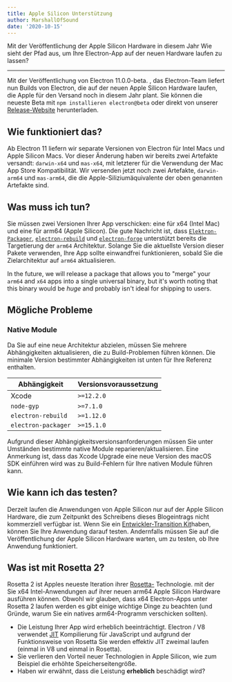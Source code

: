 ```yaml
---
title: Apple Silicon Unterstützung
author: MarshallOfSound
date: '2020-10-15'
---
```


Mit der Veröffentlichung der Apple Silicon Hardware in diesem Jahr Wie sieht der Pfad aus, um Ihre Electron-App auf der neuen Hardware laufen zu lassen?

---

Mit der Veröffentlichung von Electron 11.0.0-beta. , das Electron-Team liefert nun Builds von Electron, die auf der neuen Apple Silicon Hardware laufen, die Apple für den Versand noch in diesem Jahr plant. Sie können die neueste Beta mit `npm installieren electron@beta` oder direkt von unserer [Release-Website](https://electronjs.org/releases/stable) herunterladen.

## Wie funktioniert das?

Ab Electron 11 liefern wir separate Versionen von Electron für Intel Macs und Apple Silicon Macs. Vor dieser Änderung haben wir bereits zwei Artefakte versandt: `darwin-x64` und `mas-x64`, mit letzterer für die Verwendung der Mac App Store Kompatibilität. Wir versenden jetzt noch zwei Artefakte, `darwin-arm64` und `mas-arm64`, die die Apple-Siliziumäquivalente der oben genannten Artefakte sind.

## Was muss ich tun?

Sie müssen zwei Versionen Ihrer App verschicken: eine für x64 (Intel Mac) und eine für arm64 (Apple Silicon). Die gute Nachricht ist, dass [`Elektron-Packager`](https://github.com/electron/electron-packager/), [`electron-rebuild`](https://github.com/electron/electron-rebuild/) und [`electron-forge`](https://github.com/electron-userland/electron-forge/) unterstützt bereits die Targetierung der `arm64` Architektur. Solange Sie die aktuellste Version dieser Pakete verwenden, Ihre App sollte einwandfrei funktionieren, sobald Sie die Zielarchitektur auf `arm64` aktualisieren.

In the future, we will release a package that allows you to "merge" your `arm64` and `x64` apps into a single universal binary, but it's worth noting that this binary would be _huge_ and probably isn't ideal for shipping to users.

## Mögliche Probleme

### Native Module

Da Sie auf eine neue Architektur abzielen, müssen Sie mehrere Abhängigkeiten aktualisieren, die zu Build-Problemen führen können. Die minimale Version bestimmter Abhängigkeiten ist unten für Ihre Referenz enthalten.

| Abhängigkeit        | Versionsvoraussetzung |
| ------------------- | --------------------- |
| Xcode               | `>=12.2.0`         |
| `node-gyp`          | `>=7.1.0`          |
| `electron-rebuild`  | `>=1.12.0`         |
| `electron-packager` | `>=15.1.0`         |

Aufgrund dieser Abhängigkeitsversionsanforderungen müssen Sie unter Umständen bestimmte native Module reparieren/aktualisieren.  Eine Anmerkung ist, dass das Xcode Upgrade eine neue Version des macOS SDK einführen wird was zu Build-Fehlern für Ihre nativen Module führen kann.


## Wie kann ich das testen?

Derzeit laufen die Anwendungen von Apple Silicon nur auf der Apple Silicon Hardware, die zum Zeitpunkt des Schreibens dieses Blogeintrags nicht kommerziell verfügbar ist. Wenn Sie ein [Entwickler-Transition Kit](https://developer.apple.com/programs/universal/)haben, können Sie Ihre Anwendung darauf testen. Andernfalls müssen Sie auf die Veröffentlichung der Apple Silicon Hardware warten, um zu testen, ob Ihre Anwendung funktioniert.

## Was ist mit Rosetta 2?

Rosetta 2 ist Apples neueste Iteration ihrer [Rosetta-](https://en.wikipedia.org/wiki/Rosetta_(software)) Technologie. mit der Sie x64 Intel-Anwendungen auf ihrer neuen arm64 Apple Silicon Hardware ausführen können. Obwohl wir glauben, dass x64 Electron-Apps unter Rosetta 2 laufen werden es gibt einige wichtige Dinge zu beachten (und Gründe, warum Sie ein natives arm64-Programm verschicken sollten).

* Die Leistung Ihrer App wird erheblich beeinträchtigt. Electron / V8 verwendet [JIT](https://en.wikipedia.org/wiki/Just-in-time_compilation) Kompilierung für JavaScript und aufgrund der Funktionsweise von Rosetta Sie werden effektiv JIT zweimal laufen (einmal in V8 und einmal in Rosetta).
* Sie verlieren den Vorteil neuer Technologien in Apple Silicon, wie zum Beispiel die erhöhte Speicherseitengröße.
* Haben wir erwähnt, dass die Leistung **erheblich** beschädigt wird?
